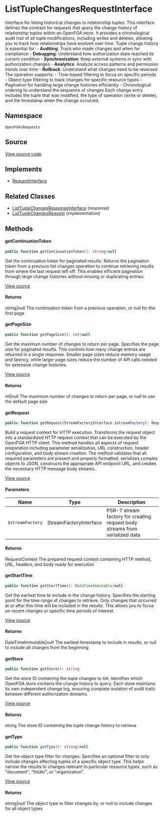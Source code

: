 # ListTupleChangesRequestInterface

Interface for listing historical changes to relationship tuples. This interface defines the contract for requests that query the change history of relationship tuples within an OpenFGA store. It provides a chronological audit trail of all tuple modifications, including writes and deletes, allowing you to track how relationships have evolved over time. Tuple change history is essential for: - **Auditing**: Track who made changes and when for compliance - **Debugging**: Understand how authorization state reached its current condition - **Synchronization**: Keep external systems in sync with authorization changes - **Analytics**: Analyze access patterns and permission trends over time - **Rollback**: Understand what changes need to be reversed The operation supports: - Time-based filtering to focus on specific periods - Object type filtering to track changes for specific resource types - Pagination for handling large change histories efficiently - Chronological ordering to understand the sequence of changes Each change entry includes the tuple that was modified, the type of operation (write or delete), and the timestamp when the change occurred.

## Namespace
`OpenFGA\Requests`

## Source
[View source code](https://github.com/evansims/openfga-php/blob/main/src/Requests/ListTupleChangesRequestInterface.php)

## Implements
* [RequestInterface](RequestInterface.md)

## Related Classes
* [ListTupleChangesResponseInterface](Responses/ListTupleChangesResponseInterface.md) (response)
* [ListTupleChangesRequest](Requests/ListTupleChangesRequest.md) (implementation)



## Methods

                                                                                    
#### getContinuationToken


```php
public function getContinuationToken(): string|null
```

Get the continuation token for paginated results. Returns the pagination token from a previous list changes operation to continue retrieving results from where the last request left off. This enables efficient pagination through large change histories without missing or duplicating entries.

[View source](https://github.com/evansims/openfga-php/blob/main/src/Requests/ListTupleChangesRequestInterface.php#L48)


#### Returns
string&#124;null
 The continuation token from a previous operation, or null for the first page

#### getPageSize


```php
public function getPageSize(): int|null
```

Get the maximum number of changes to return per page. Specifies the page size for paginated results. This controls how many change entries are returned in a single response. Smaller page sizes reduce memory usage and latency, while larger page sizes reduce the number of API calls needed for extensive change histories.

[View source](https://github.com/evansims/openfga-php/blob/main/src/Requests/ListTupleChangesRequestInterface.php#L60)


#### Returns
int&#124;null
 The maximum number of changes to return per page, or null to use the default page size

#### getRequest


```php
public function getRequest(StreamFactoryInterface $streamFactory): RequestContext
```

Build a request context for HTTP execution. Transforms the request object into a standardized HTTP request context that can be executed by the OpenFGA HTTP client. This method handles all aspects of request preparation including parameter serialization, URL construction, header configuration, and body stream creation. The method validates that all required parameters are present and properly formatted, serializes complex objects to JSON, constructs the appropriate API endpoint URL, and creates the necessary HTTP message body streams.

[View source](https://github.com/evansims/openfga-php/blob/main/src/Requests/RequestInterface.php#L57)

#### Parameters
| Name | Type | Description |
|------|------|-------------|
| `$streamFactory` | StreamFactoryInterface | PSR-7 stream factory for creating request body streams from serialized data |

#### Returns
RequestContext
 The prepared request context containing HTTP method, URL, headers, and body ready for execution

#### getStartTime


```php
public function getStartTime(): DateTimeImmutable|null
```

Get the earliest time to include in the change history. Specifies the starting point for the time range of changes to retrieve. Only changes that occurred at or after this time will be included in the results. This allows you to focus on recent changes or specific time periods of interest.

[View source](https://github.com/evansims/openfga-php/blob/main/src/Requests/ListTupleChangesRequestInterface.php#L72)


#### Returns
DateTimeImmutable&#124;null
 The earliest timestamp to include in results, or null to include all changes from the beginning

#### getStore


```php
public function getStore(): string
```

Get the store ID containing the tuple changes to list. Identifies which OpenFGA store contains the change history to query. Each store maintains its own independent change log, ensuring complete isolation of audit trails between different authorization domains.

[View source](https://github.com/evansims/openfga-php/blob/main/src/Requests/ListTupleChangesRequestInterface.php#L83)


#### Returns
string
 The store ID containing the tuple change history to retrieve

#### getType


```php
public function getType(): string|null
```

Get the object type filter for changes. Specifies an optional filter to only include changes affecting tuples of a specific object type. This helps narrow the results to changes relevant to particular resource types, such as &quot;document&quot;, &quot;folder&quot;, or &quot;organization&quot;.

[View source](https://github.com/evansims/openfga-php/blob/main/src/Requests/ListTupleChangesRequestInterface.php#L95)


#### Returns
string&#124;null
 The object type to filter changes by, or null to include changes for all object types

